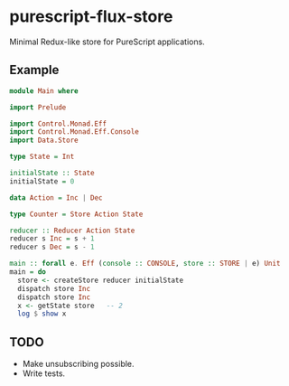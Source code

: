 # purescript-flux-store

Minimal Redux-like store for PureScript applications.

## Example

```haskell
module Main where

import Prelude

import Control.Monad.Eff
import Control.Monad.Eff.Console
import Data.Store

type State = Int

initialState :: State
initialState = 0

data Action = Inc | Dec

type Counter = Store Action State

reducer :: Reducer Action State
reducer s Inc = s + 1
reducer s Dec = s - 1

main :: forall e. Eff (console :: CONSOLE, store :: STORE | e) Unit
main = do
  store <- createStore reducer initialState
  dispatch store Inc
  dispatch store Inc
  x <- getState store   -- 2
  log $ show x
```

## TODO

- Make unsubscribing possible.
- Write tests.
